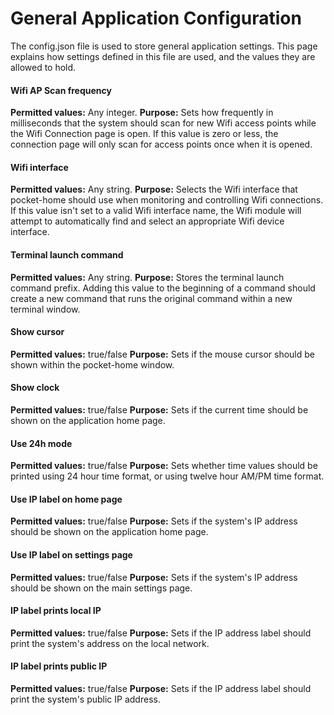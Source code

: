 # General Application Configuration
The config.json file is used to store general application settings. This page explains how settings defined in this file are used, and the values they are allowed to hold.

#### Wifi AP Scan frequency
**Permitted values:** Any integer.
**Purpose:** Sets how frequently in milliseconds that the system should scan for new Wifi access points while the Wifi Connection page is open. If this value is zero or less, the connection page will only scan for access points once when it is opened.

#### Wifi interface
**Permitted values:** Any string.
**Purpose:** Selects the Wifi interface that pocket-home should use when monitoring and controlling Wifi connections. If this value isn't set to a valid Wifi interface name, the Wifi module will attempt to automatically find and select an appropriate Wifi device interface.

#### Terminal launch command
**Permitted values:** Any string.
**Purpose:** Stores the terminal launch command prefix. Adding this value to the beginning of a command should create a new command that runs the original command within a new terminal window.

#### Show cursor
**Permitted values:** true/false
**Purpose:** Sets if the mouse cursor should be shown within the pocket-home window.

#### Show clock
**Permitted values:** true/false
**Purpose:** Sets if the current time should be shown on the application home page.

#### Use 24h mode
**Permitted values:** true/false
**Purpose:** Sets whether time values should be printed using 24 hour time format, or using twelve hour AM/PM time format.

#### Use IP label on home page
**Permitted values:** true/false
**Purpose:** Sets if the system's IP address should be shown on the application home page.

#### Use IP label on settings page
**Permitted values:** true/false
**Purpose:** Sets if the system's IP address should be shown on the main settings page.

#### IP label prints local IP
**Permitted values:** true/false
**Purpose:** Sets if the IP address label should print the system's address on the local network.

#### IP label prints public IP
**Permitted values:** true/false
**Purpose:** Sets if the IP address label should print the system's public IP address.
